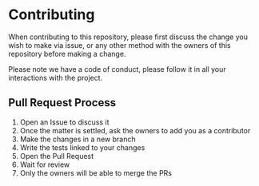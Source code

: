 # Contributing

When contributing to this repository, please first discuss the change you wish to make via issue, 
or any other method with the owners of this repository before making a change. 

Please note we have a code of conduct, please follow it in all your interactions with the project.

## Pull Request Process

1. Open an Issue to discuss it
2. Once the matter is settled, ask the owners to add you as a contributor
3. Make the changes in a new branch
4. Write the tests linked to your changes
5. Open the Pull Request
6. Wait for review
7. Only the owners will be able to merge the PRs